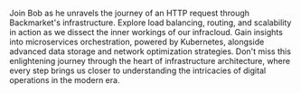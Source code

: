 Join Bob as he unravels the journey of an HTTP request through Backmarket's infrastructure.
Explore load balancing, routing, and scalability in action as we dissect the inner workings of our infracloud.
Gain insights into microservices orchestration, powered by Kubernetes, alongside advanced data storage and network optimization strategies.
Don't miss this enlightening journey through the heart of infrastructure architecture, where every step brings us closer to understanding the intricacies of digital operations in the modern era.